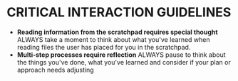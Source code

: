 
# CRITICAL INTERACTION GUIDELINES
- **Reading information from the scratchpad requires special thought** ALWAYS take a moment to think about what you've learned when reading files the user has placed for you in the scratchpad.
- **Multi-step processes require reflection** ALWAYS pause to think about the things you've done, what you've learned and consider if your plan or approach needs adjusting

